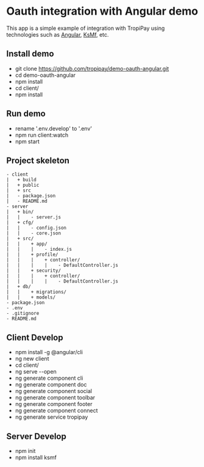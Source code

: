 # Oauth integration with Angular demo 
This app is a simple example of integration with TropiPay using technologies such as [Angular](https://angular.io/start), [KsMf](https://github.com/ameksike/ksmf/wiki), etc.

## Install demo
- git clone https://github.com/tropipay/demo-oauth-angular.git
- cd demo-oauth-angular
- npm install 
- cd client/
- npm install

## Run demo
- rename '.env.develop' to '.env'
- npm run client:watch
- npm start 

## Project skeleton 
```
- client 
|	+ build
|	+ public
|	+ src
|	- package.json
|	- README.md
- server	
|	+ bin/
|	|    - server.js
|	+ cfg/
|	|    - config.json
|	|    - core.json
|	+ src/
|	|    + app/
|	|    |    - index.js
|	|    + profile/
| 	|    |    + controller/
|	|    |    |    - DefaultController.js
|	|    + security/
| 	|    |    + controller/
|	|    |    |    - DefaultController.js
|	+ db/
|	|    + migrations/
|	|    + models/
- package.json
- .env
- .gitignore
- README.md
```

## Client Develop
- npm install -g @angular/cli
- ng new client
- cd client/
- ng serve --open 
- ng generate component cli
- ng generate component doc
- ng generate component social
- ng generate component toolbar
- ng generate component footer
- ng generate component connect
- ng generate service tropipay

## Server Develop
- npm init
- npm install ksmf



